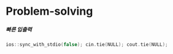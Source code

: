 # Problem-solving

##### 빠른 입출력
```cpp
ios::sync_with_stdio(false); cin.tie(NULL); cout.tie(NULL);
```
